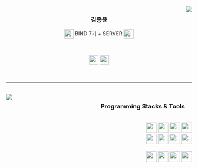 <div class="top-panel" align="center">
  
  <br>
  
  <img align="right" src="https://github-readme-stats.vercel.app/api?username=rlawhddbs&theme=dark"/>
  
  ### 김종윤
  
  <img src="https://user-images.githubusercontent.com/103932812/183397073-74d425f1-b272-4dd2-8ed4-c9dbfc3dc5a0.png" width="25px" height="25px" align="top"/> BIND 7기 + SERVER <img src="https://miro.medium.com/max/1050/1*O68LbDvD5Dcsnez73M7v4Q.png" width="27px" height="25px" align="top"/>
  
  <br>
  
  <a href="https://www.instagram.com/cxdipicx/?hl=ko"><img src="https://img.shields.io/badge/Instagram-E4405F?style=flat-square&logo=Instagram&logoColor=white" height="25px"/></a>
  <a href="https://velog.io/@rlawhddbs"><img src="https://img.shields.io/badge/rlawhddbs.velog-20C997?style=flat-square&logo=Velog&logoColor=white" height="25px"/></a>
  
  <br>
  
</div>

---

<div class="bottom-panel" align="right">
  
  <br>
  
  <img align="left" src="https://github-readme-stats.vercel.app/api/top-langs/?username=rlawhddbs&theme=dracula&exclude_repo=Computer-Science-Engineering&layout=compact&langs_count=10"/>
  
  ### Programming Stacks & Tools <img src="https://cdn-icons-png.flaticon.com/512/588/588395.png" width="15px" height="15px"/>
    
  <br>
  <img src="https://img.shields.io/badge/HTML5-E34F26?style=flat-square&logo=HTML5&logoColor=white" height="28px"/>
  <img src="https://img.shields.io/badge/JavaScript-F7DF1E?style=flat-square&logo=JavaScript&logoColor=black" height="28px"/>
  <img src="https://img.shields.io/badge/CSS3-1572B6?style=flat-square&logo=CSS3&logoColor=white" height="28px"/>
  <img src="https://img.shields.io/badge/Visual Studio Code-007ACC?style=flat-square&logo=Visual Studio Code&logoColor=white" height="28px"/>
  <br>
  <img src="https://img.shields.io/badge/Java-007396?style=flat-square&logo=Java&logoColor=white" height="28px"/>
  <img src="https://img.shields.io/badge/Spring Boot-6DB33FC?style=flat-square&logo=Spring Boot&logoColor=white" height="28px"/>
  <img src="https://img.shields.io/badge/IntelliJ IDEA-000000?style=flat-square&logo=IntelliJ IDEA&logoColor=white" height="28px"/>
  <img src="https://img.shields.io/badge/Eclipse IDE-2C2255?style=flat-square&logo=Eclipse IDE&logoColor=white" height="28px"/>
  <br>
  <br>
  <img src="https://img.shields.io/badge/C-A8B9CC?style=flat-square&logo=C&logoColor=black" height="28px"/>
  <img src="https://img.shields.io/badge/Python-3776AB?style=flat-square&logo=Python&logoColor=white" height="28px"/>
  <img src="https://img.shields.io/badge/Visual Studio-5C2D91?style=flat-square&logo=Visual Studio&logoColor=white" height="28px"/>
  <img src="https://img.shields.io/badge/Figma-F24E1E?style=flat-square&logo=Figma&logoColor=white" height="28px"/>
  
</div>
